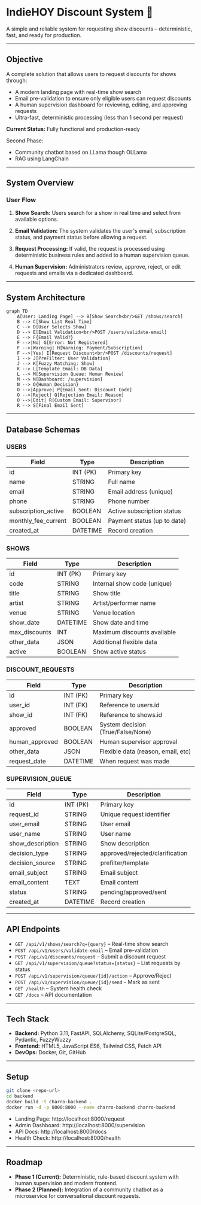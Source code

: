# IndieHOY Discount System 🎫

A simple and reliable system for requesting show discounts – deterministic, fast, and ready for production.

---

## Objective

A complete solution that allows users to request discounts for shows through:

-   A modern landing page with real-time show search
-   Email pre-validation to ensure only eligible users can request discounts
-   A human supervision dashboard for reviewing, editing, and approving requests
-   Ultra-fast, deterministic processing (less than 1 second per request)

**Current Status:** Fully functional and production-ready

Second Phase:
-    Community chatbot based on LLama though OLLama
-    RAG using LangChain
---

## System Overview

### User Flow

1.  **Show Search:**
    Users search for a show in real time and select from available options.

2.  **Email Validation:**
    The system validates the user's email, subscription status, and payment status before allowing a request.

3.  **Request Processing:**
    If valid, the request is processed using deterministic business rules and added to a human supervision queue.

4.  **Human Supervision:**
    Administrators review, approve, reject, or edit requests and emails via a dedicated dashboard.

---

## System Architecture

```mermaid
graph TD
    A[User: Landing Page] --> B[Show Search<br/>GET /shows/search]
    B --> C[Show List Real Time]
    C --> D[User Selects Show]
    D --> E[Email Validation<br/>POST /users/validate-email]
    E --> F{Email Valid?}
    F -->|No| G[Error: Not Registered]
    F -->|Warning| H[Warning: Payment/Subscription]
    F -->|Yes| I[Request Discount<br/>POST /discounts/request]
    I --> J[PreFilter: User Validation]
    J --> K[Fuzzy Matching: Show]
    K --> L[Template Email: DB Data]
    L --> M[Supervision Queue: Human Review]
    M --> N[Dashboard: /supervision]
    N --> O{Human Decision}
    O -->|Approve| P[Email Sent: Discount Code]
    O -->|Reject| Q[Rejection Email: Reason]
    O -->|Edit| R[Custom Email: Supervisor]
    R --> S[Final Email Sent]
```

---

## Database Schemas

### USERS

| Field                | Type     | Description                 |
| -------------------- | -------- | --------------------------- |
| id                   | INT (PK) | Primary key                 |
| name                 | STRING   | Full name                   |
| email                | STRING   | Email address (unique)      |
| phone                | STRING   | Phone number                |
| subscription_active  | BOOLEAN  | Active subscription status  |
| monthly_fee_current  | BOOLEAN  | Payment status (up to date) |
| created_at           | DATETIME | Record creation             |

### SHOWS

| Field         | Type     | Description                 |
| ------------- | -------- | --------------------------- |
| id            | INT (PK) | Primary key                 |
| code          | STRING   | Internal show code (unique) |
| title         | STRING   | Show title                  |
| artist        | STRING   | Artist/performer name       |
| venue         | STRING   | Venue location              |
| show_date     | DATETIME | Show date and time          |
| max_discounts | INT      | Maximum discounts available |
| other_data    | JSON     | Additional flexible data    |
| active        | BOOLEAN  | Show active status          |

### DISCOUNT_REQUESTS

| Field          | Type     | Description                         |
| -------------- | -------- | ----------------------------------- |
| id             | INT (PK) | Primary key                         |
| user_id        | INT (FK) | Reference to users.id               |
| show_id        | INT (FK) | Reference to shows.id               |
| approved       | BOOLEAN  | System decision (True/False/None)   |
| human_approved | BOOLEAN  | Human supervisor approval           |
| other_data     | JSON     | Flexible data (reason, email, etc)  |
| request_date   | DATETIME | When request was made               |

### SUPERVISION_QUEUE

| Field            | Type     | Description                         |
| ---------------- | -------- | ----------------------------------- |
| id               | INT (PK) | Primary key                         |
| request_id       | STRING   | Unique request identifier           |
| user_email       | STRING   | User email                          |
| user_name        | STRING   | User name                           |
| show_description | STRING   | Show description                    |
| decision_type    | STRING   | approved/rejected/clarification     |
| decision_source  | STRING   | prefilter/template                  |
| email_subject    | STRING   | Email subject                       |
| email_content    | TEXT     | Email content                       |
| status           | STRING   | pending/approved/sent               |
| created_at       | DATETIME | Record creation                     |

---

## API Endpoints

-   `GET /api/v1/shows/search?q={query}` – Real-time show search
-   `POST /api/v1/users/validate-email` – Email pre-validation
-   `POST /api/v1/discounts/request` – Submit a discount request
-   `GET /api/v1/supervision/queue?status={status}` – List requests by status
-   `POST /api/v1/supervision/queue/{id}/action` – Approve/Reject
-   `POST /api/v1/supervision/queue/{id}/send` – Mark as sent
-   `GET /health` – System health check
-   `GET /docs` – API documentation

---

## Tech Stack

-   **Backend:** Python 3.11, FastAPI, SQLAlchemy, SQLite/PostgreSQL, Pydantic, FuzzyWuzzy
-   **Frontend:** HTML5, JavaScript ES6, Tailwind CSS, Fetch API
-   **DevOps:** Docker, Git, GitHub

---

## Setup

```bash
git clone <repo-url>
cd backend
docker build -t charro-backend .
docker run -d -p 8000:8000 --name charro-backend charro-backend
```

-   Landing Page: http://localhost:8000/request
-   Admin Dashboard: http://localhost:8000/supervision
-   API Docs: http://localhost:8000/docs
-   Health Check: http://localhost:8000/health

---

## Roadmap

-   **Phase 1 (Current):** Deterministic, rule-based discount system with human supervision and modern frontend.
-   **Phase 2 (Planned):** Integration of a community chatbot as a microservice for conversational discount requests.
